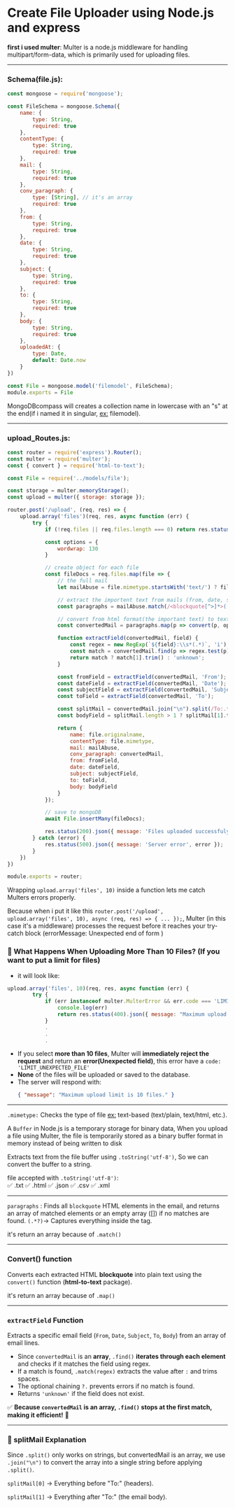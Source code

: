 # Create File Uploader using Node.js and express

**first i used multer**: Multer is a node.js middleware for handling multipart/form-data, which is primarily used for uploading files.

---

### Schema(file.js):
```js
const mongoose = require('mongoose');

const FileSchema = mongoose.Schema({
    name: {
        type: String,
        required: true
    },
    contentType: {
        type: String,
        required: true
    },
    mail: {
        type: String,
        required: true
    },
    conv_paragraph: {
        type: [String], // it's an array
        required: true
    },
    from: {
        type: String,
        required: true
    },
    date: {
        type: String,
        required: true
    },
    subject: {
        type: String,
        required: true
    },
    to: {
        type: String,
        required: true
    },
    body: {
        type: String,
        required: true
    },
    uploadedAt: {
        type: Date,
        default: Date.now
    }
})

const File = mongoose.model('filemodel', FileSchema);
module.exports = File
```

MongoDBcompass will creates a collection name in lowercase with an "s" at the end(if i named it in singular, <ins>ex:</ins> filemodel).

---

### upload_Routes.js:
```js
const router = require('express').Router();
const multer = require('multer');
const { convert } = require('html-to-text');

const File = require('../models/file');

const storage = multer.memoryStorage();
const upload = multer({ storage: storage });

router.post('/upload', (req, res) => {
    upload.array('files')(req, res, async function (err) {
        try {
            if (!req.files || req.files.length === 0) return res.status(400).json({ message: 'No file uploaded' });

            const options = {
                wordwrap: 130
            }

            // create object for each file
            const fileDocs = req.files.map(file => {
                // the full mail
                let mailAbuse = file.mimetype.startsWith('text/') ? file.buffer.toString('utf-8') : '[Binary file]';

                // extract the importent text from mails (from, date, subject, to, body)
                const paragraphs = mailAbuse.match(/<blockquote[^>]*>(.*?)<\/blockquote>/gs) || [];

                // convert from html format(the important text) to text 
                const convertedMail = paragraphs.map(p => convert(p, options));

                function extractField(convertedMail, field) {
                    const regex = new RegExp(`${field}:\\s*(.*)`, 'i');
                    const match = convertedMail.find(p => regex.test(p))?.match(regex); // the ? to don't throw error if no match
                    return match ? match[1].trim() : 'unknown';
                }

                const fromField = extractField(convertedMail, 'From');
                const dateField = extractField(convertedMail, 'Date');
                const subjectField = extractField(convertedMail, 'Subject');
                const toField = extractField(convertedMail, 'To');

                const splitMail = convertedMail.join("\n").split(/To:.*?\n([\s\S]*)/i);
                const bodyField = splitMail.length > 1 ? splitMail[1].trim() : 'No body found';

                return {
                    name: file.originalname,
                    contentType: file.mimetype,
                    mail: mailAbuse,
                    conv_paragraph: convertedMail,
                    from: fromField,
                    date: dateField,
                    subject: subjectField,
                    to: toField,
                    body: bodyField
                }
            });

            // save to mongoDB
            await File.insertMany(fileDocs);

            res.status(200).json({ message: 'Files uploaded successfuly', files: req.files.length });
        } catch (error) {
            res.status(500).json({ message: 'Server error', error });
        }
    })
})

module.exports = router;
```

Wrapping ```upload.array('files', 10)``` inside a function lets me catch Multers errors properly.

Because when i put it like this ```router.post('/upload', upload.array('files', 10), async (req, res) => { ... });```, Multer (in this case it's a middleware) processes the request before it reaches your try-catch block (errorMessage: Unexpected end of form )

### 🔹 What Happens When Uploading More Than 10 Files? (If you want to put a limit for files)
- it will look like:
```js
upload.array('files', 10)(req, res, async function (err) {
        try {
            if (err instanceof multer.MulterError && err.code === 'LIMIT_UNEXPECTED_FILE'){
                console.log(err)
                return res.status(400).json({ message: "Maximum upload limit is 10 files." })
            }
            .
            .
            .
```
- If you select **more than 10 files**, Multer will **immediately reject the request** and return an **error(Unexpected field)**, this error have a ``code: 'LIMIT_UNEXPECTED_FILE'``
- **None** of the files will be uploaded or saved to the database.
- The server will respond with:
  ```json
  { "message": "Maximum upload limit is 10 files." }
  ```

---

```.mimetype:``` Checks the type of  file <ins>ex:</ins> text-based (text/plain, text/html, etc.).

A ```Buffer``` in Node.js is a temporary storage for binary data, When you upload a file using Multer, the file is temporarily stored as a binary buffer format in memory instead of being written to disk

Extracts text from the file buffer using ```.toString('utf-8')```, So we can convert the buffer to a string.

file accepted with ```.toString('utf-8')```:  
✅ .txt
✅ .html
✅ .json
✅ .csv
✅ .xml

---

 ```paragraphs``` : Finds all ```blockquote``` HTML elements in the email, and returns an array of matched elements or an empty array ([]) if no matches are found.
```(.*?)```→ Captures everything inside the tag.

it's  return an array because of ```.match()```

---
### Convert() function

Converts each extracted HTML **blockquote** into plain text using the ```convert()``` function (**html-to-text** package).

it's return an array because of ```.map()```

---

### `extractField` Function
Extracts a specific email field (`From`, `Date`, `Subject`, `To`, `Body`) from an array of email lines.

- Since `convertedMail` is an **array**, `.find()` **iterates through each element** and checks if it matches the field using regex.
- If a match is found, `.match(regex)` extracts the value after `:` and trims spaces.
- The optional chaining `?.` prevents errors if no match is found.
- Returns `'unknown'` if the field does not exist.

✅ **Because `convertedMail` is an array, `.find()` stops at the first match, making it efficient!** 🚀

---

### 📌 splitMail Explanation
Since ```.split()``` only works on strings, but convertedMail is an array, we use ```.join("\n")``` to convert the array into a single string before applying ```.split()```.

```splitMail[0]``` → Everything before "To:" (headers).

```splitMail[1]``` → Everything after "To:" (the email body).
